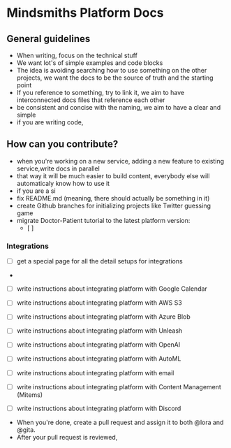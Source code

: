 # Mindsmiths Platform Docs

## General guidelines
- When writing, focus on the technical stuff
- We want lot's of simple examples and code blocks
- The idea is avoiding searching how to use something on the other projects, we want the docs to be the source of truth and the starting point
- If you reference to something, try to link it, we aim to have interconnected docs files that reference each other
- be consistent and concise with the naming, we aim to have a clear and simple
- if you are writing code, 

## How can you contribute?
- when you're working on a new service, adding a new feature to existing service,write docs in parallel
- that way it will be much easier to build content, everybody else will automaticaly know how to use it
- if you are a si
- fix README.md (meaning, there should actually be something in it)
- create Github branches for initializing projects like Twitter guessing game
- migrate Doctor-Patient tutorial to the latest platform version:
  - [ ] 

### Integrations
- [ ] get a special page for all the detail setups for integrations
- 
- [ ] write instructions about integrating platform with Google Calendar
- [ ] write instructions about integrating platform with AWS S3
- [ ] write instructions about integrating platform with Azure Blob
- [ ] write instructions about integrating platform with Unleash
- [ ] write instructions about integrating platform with OpenAI
- [ ] write instructions about integrating platform with AutoML
- [ ] write instructions about integrating platform with email
- [ ] write instructions about integrating platform with Content Management (Mitems)
- [ ] write instructions about integrating platform with Discord


- When you're done, create a pull request and assign it to both @lora and @gita. 
- After your pull request is reviewed, 
